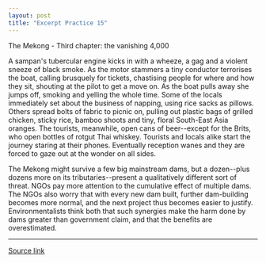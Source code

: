 ```yaml
---
layout: post
title: "Excerpt Practice 15"
---
```


The Mekong - Third chapter: the vanishing 4,000

A sampan's tubercular engine kicks in with a wheeze, a gag and a violent sneeze of black smoke. As the motor stammers a tiny conductor terrorises the boat, calling brusquely for tickets, chastising people for where and how they sit, shouting at the pilot to get a move on. As the boat pulls away she jumps off, smoking and yelling the whole time. Some of the locals immediately set about the business of napping, using rice sacks as pillows. Others spread bolts of fabric to picnic on, pulling out plastic bags of grilled chicken, sticky rice, bamboo shoots and tiny, floral South-East Asia oranges. The tourists, meanwhile, open cans of beer--except for the Brits, who open bottles of rotgut Thai whiskey. Tourists and locals alike start the journey staring at their phones. Eventually reception wanes and they are forced to gaze out at the wonder on all sides.

The Mekong might survive a few big mainstream dams, but a dozen--plus dozens more on its tributaries--present a qualitatively different sort of threat. NGOs pay more attention to the cumulative effect of multiple dams. The NGOs also worry that with every new dam built, further dam-building becomes more normal, and the next project thus becomes easier to justify. Environmentalists think both that such synergies make the harm done by dams greater than government claim, and that the benefits are overestimated. 


*************************************************************************************

[Source link][link]

[link]: http://www.economist.com/news/essays/21689225-can-one-world-s-great-waterways-survive-its-development
